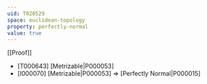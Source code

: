 ```yaml
---
uid: T020529
space: euclidean-topology
property: perfectly-normal
value: true
---
```

[[Proof]]

* [T000643] [Metrizable|P000053]
* [I000070] [Metrizable|P000053] => [Perfectly Normal|P000015]

